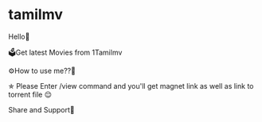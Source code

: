 # tamilmv

Hello👋 

🗳Get latest Movies from 1Tamilmv

⚙️How to use me??🤔

✯ Please Enter /view command and you'll get magnet link as well as link to torrent file 😌

Share and Support💝
